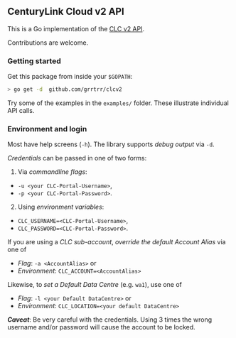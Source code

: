 ## CenturyLink Cloud v2 API

This is a Go implementation of the [CLC v2 API](https://www.ctl.io/api-docs/v2).

Contributions are welcome.

### Getting started

Get this package from inside your `$GOPATH`:
```bash
> go get -d  github.com/grrtrr/clcv2
```

Try some of the examples in the `examples/` folder. These illustrate individual API calls.

### Environment and login
Most have help screens (`-h`). The library supports _debug output_ via `-d`.

_Credentials_ can be passed in one of two forms:

1. Via _commandline flags_:
  + `-u <your CLC-Portal-Username>`,
  + `-p <your CLC-Portal-Password>`.

2. Using _environment variables_:
  + `CLC_USERNAME=<CLC-Portal-Username>`,
  + `CLC_PASSWORD=<CLC-Portal-Password>`.

If you are using a _CLC sub-account_, _override the default Account Alias_ via one of

* _Flag_: `-a <AccountAlias>` or
* _Environment_: `CLC_ACCOUNT=<AccountAlias>`

Likewise, to _set a Default Data Centre_ (e.g. `wa1`), use one of

* _Flag_: `-l <your Default DataCentre>` or
* _Environment_: `CLC_LOCATION=<your default DataCentre>`

***Caveat***: Be very careful with the credentials. Using 3 times the wrong username and/or password will cause the account to be locked.
